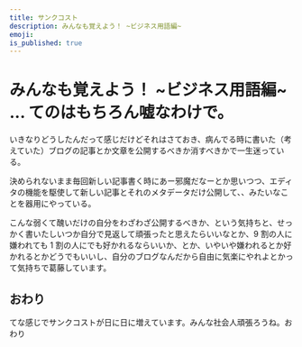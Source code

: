 ```yaml
---
title: サンクコスト
description: みんなも覚えよう！ ~ビジネス用語編~
emoji:
is_published: true
---
```


# みんなも覚えよう！ ~ビジネス用語編~ ... てのはもちろん嘘なわけで。

いきなりどうしたんだって感じだけどそれはさておき、病んでる時に書いた（考えていた）ブログの記事とか文章を公開するべきか消すべきかで一生迷っている。

決められないまま毎回新しい記事書く時にあー邪魔だなーとか思いつつ、エディタの機能を駆使して新しい記事とそれのメタデータだけ公開して、、みたいなことを器用にやっている。

こんな弱くて醜いだけの自分をわざわざ公開するべきか、という気持ちと、せっかく書いたしいつか自分で見返して頑張ったと思えたらいいなとか、9 割の人に嫌われても 1 割の人にでも好かれるならいいか、とか、いやいや嫌われるとか好かれるとかどうでもいいし、自分のブログなんだから自由に気楽にやれよとかって気持ちで葛藤しています。

## おわり

てな感じでサンクコストが日に日に増えています。みんな社会人頑張ろうね。おわり
